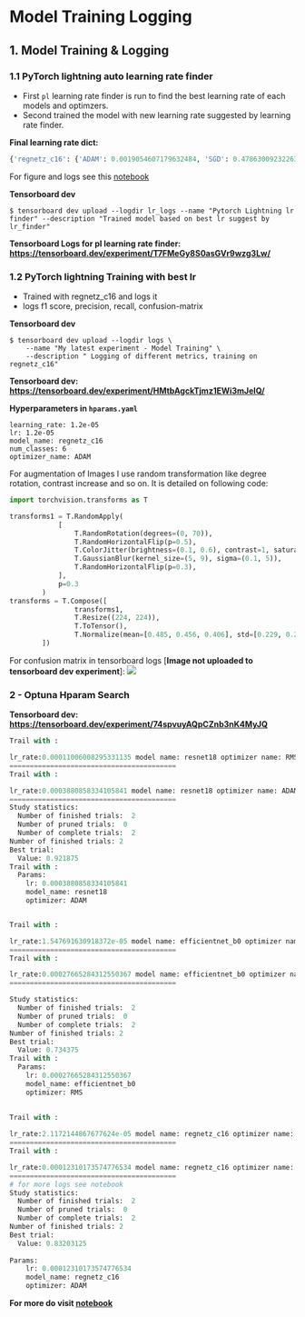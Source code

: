 # Model Training Logging

## 1. Model Training & Logging

### 1.1 PyTorch lightning auto learning rate finder
* First `pl` learning rate finder is run to find the best learning rate of each models and optimzers.
* Second trained the model with new learning rate suggested by learning rate finder.

**Final learning rate dict:**
```python
{'regnetz_c16': {'ADAM': 0.0019054607179632484, 'SGD': 0.47863009232263803, 'RMS': 0.0005248074602497723}, 'resnet18': {'ADAM': 0.0003019951720402019, 'SGD': 0.030199517204020192, 'RMS': 0.0002089296130854041}, 'efficientnet_b0': {'ADAM': 0.0009120108393559097, 'SGD': 0.04365158322401657, 'RMS': 0.0005248074602497723}}
```

For figure and logs see this [notebook](notebook/1-optuna-hparam-tuning.ipynb)

**Tensorboard dev**
```
$ tensorboard dev upload --logdir lr_logs --name "Pytorch Lightning lr finder" --description "Trained model based on best lr suggest by lr_finder"
```
**Tensorboard Logs for pl learning rate finder: https://tensorboard.dev/experiment/T7FMeGy8S0asGVr9wzg3Lw/**

### 1.2 PyTorch lightning Training with best lr
* Trained with regnetz_c16 and logs it
* logs f1 score, precision, recall, confusion-matrix

**Tensorboard dev**
```
$ tensorboard dev upload --logdir logs \
    --name "My latest experiment - Model Training" \
    --description " Logging of different metrics, training on regnetz_c16"
```

**Tensorboard dev: https://tensorboard.dev/experiment/HMtbAgckTjmz1EWi3mJelQ/**

**Hyperparameters in `hparams.yaml`**
```
learning_rate: 1.2e-05
lr: 1.2e-05
model_name: regnetz_c16
num_classes: 6
optimizer_name: ADAM
```

For augmentation of Images I use random transformation like degree rotation, contrast increase and so on. It is detailed on following code:
```python
import torchvision.transforms as T

transforms1 = T.RandomApply(
            [
                T.RandomRotation(degrees=(0, 70)),
                T.RandomHorizontalFlip(p=0.5),
                T.ColorJitter(brightness=(0.1, 0.6), contrast=1, saturation=0, hue=0.3),
                T.GaussianBlur(kernel_size=(5, 9), sigma=(0.1, 5)),
                T.RandomHorizontalFlip(p=0.3),
            ], 
            p=0.3
        )
transforms = T.Compose([
                transforms1,
                T.Resize((224, 224)),
                T.ToTensor(),
                T.Normalize(mean=[0.485, 0.456, 0.406], std=[0.229, 0.224, 0.225]),
        ])
```

For confusion matrix in tensorboard logs [**Image not uploaded to tensorboard dev experiment**]:
![](files/confusion_matrix_1.gif)

### 2 - Optuna Hparam Search
**Tensorboard dev:   https://tensorboard.dev/experiment/74spvuyAQpCZnb3nK4MyJQ**

```python
Trail with : 

lr_rate:0.00011006008295331135 model name: resnet18 optimizer name: RMS
=========================================
Trail with : 

lr_rate:0.0003880858334105841 model name: resnet18 optimizer name: ADAM
=========================================
Study statistics: 
  Number of finished trials:  2
  Number of pruned trials:  0
  Number of complete trials:  2
Number of finished trials: 2
Best trial:
  Value: 0.921875
Trail with : 
  Params: 
    lr: 0.0003880858334105841
    model_name: resnet18
    optimizer: ADAM


Trail with : 

lr_rate:1.547691630918372e-05 model name: efficientnet_b0 optimizer name: SGD
=========================================
Trail with : 

lr_rate:0.00027665284312550367 model name: efficientnet_b0 optimizer name: RMS
=========================================

Study statistics: 
  Number of finished trials:  2
  Number of pruned trials:  0
  Number of complete trials:  2
Number of finished trials: 2
Best trial:
  Value: 0.734375
Trail with : 
  Params: 
    lr: 0.00027665284312550367
    model_name: efficientnet_b0
    optimizer: RMS
    
    
Trail with : 

lr_rate:2.1172144867677624e-05 model name: regnetz_c16 optimizer name: SGD
=========================================
Trail with : 

lr_rate:0.00012310173574776534 model name: regnetz_c16 optimizer name: ADAM
=========================================
# for more logs see notebook
Study statistics: 
  Number of finished trials:  2
  Number of pruned trials:  0
  Number of complete trials:  2
Number of finished trials: 2
Best trial:
  Value: 0.83203125
  
Params: 
    lr: 0.00012310173574776534
    model_name: regnetz_c16
    optimizer: ADAM
```

**For more do visit [notebook](notebook/1-optuna-hparam-tuning.ipynb)**